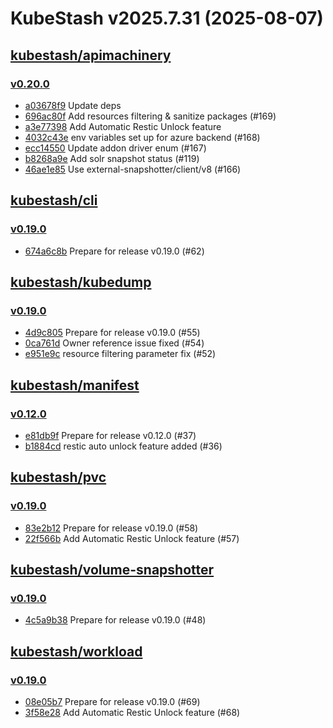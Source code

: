# KubeStash v2025.7.31 (2025-08-07)


## [kubestash/apimachinery](https://github.com/kubestash/apimachinery)

### [v0.20.0](https://github.com/kubestash/apimachinery/releases/tag/v0.20.0)

- [a03678f9](https://github.com/kubestash/apimachinery/commit/a03678f9) Update deps
- [696ac80f](https://github.com/kubestash/apimachinery/commit/696ac80f) Add resources filtering & sanitize packages (#169)
- [a3e77398](https://github.com/kubestash/apimachinery/commit/a3e77398) Add Automatic Restic Unlock feature
- [4032c43e](https://github.com/kubestash/apimachinery/commit/4032c43e) env variables set up for azure backend (#168)
- [ecc14550](https://github.com/kubestash/apimachinery/commit/ecc14550) Update addon driver enum (#167)
- [b8268a9e](https://github.com/kubestash/apimachinery/commit/b8268a9e) Add solr snapshot status (#119)
- [46ae1e85](https://github.com/kubestash/apimachinery/commit/46ae1e85) Use external-snapshotter/client/v8 (#166)



## [kubestash/cli](https://github.com/kubestash/cli)

### [v0.19.0](https://github.com/kubestash/cli/releases/tag/v0.19.0)

- [674a6c8b](https://github.com/kubestash/cli/commit/674a6c8b) Prepare for release v0.19.0 (#62)



## [kubestash/kubedump](https://github.com/kubestash/kubedump)

### [v0.19.0](https://github.com/kubestash/kubedump/releases/tag/v0.19.0)

- [4d9c805](https://github.com/kubestash/kubedump/commit/4d9c805) Prepare for release v0.19.0 (#55)
- [0ca761d](https://github.com/kubestash/kubedump/commit/0ca761d) Owner reference issue fixed  (#54)
- [e951e9c](https://github.com/kubestash/kubedump/commit/e951e9c) resource filtering parameter fix (#52)



## [kubestash/manifest](https://github.com/kubestash/manifest)

### [v0.12.0](https://github.com/kubestash/manifest/releases/tag/v0.12.0)

- [e81db9f](https://github.com/kubestash/manifest/commit/e81db9f) Prepare for release v0.12.0 (#37)
- [b1884cd](https://github.com/kubestash/manifest/commit/b1884cd) restic auto unlock feature added (#36)



## [kubestash/pvc](https://github.com/kubestash/pvc)

### [v0.19.0](https://github.com/kubestash/pvc/releases/tag/v0.19.0)

- [83e2b12](https://github.com/kubestash/pvc/commit/83e2b12) Prepare for release v0.19.0 (#58)
- [22f566b](https://github.com/kubestash/pvc/commit/22f566b) Add Automatic Restic Unlock feature (#57)



## [kubestash/volume-snapshotter](https://github.com/kubestash/volume-snapshotter)

### [v0.19.0](https://github.com/kubestash/volume-snapshotter/releases/tag/v0.19.0)

- [4c5a9b38](https://github.com/kubestash/volume-snapshotter/commit/4c5a9b38) Prepare for release v0.19.0 (#48)



## [kubestash/workload](https://github.com/kubestash/workload)

### [v0.19.0](https://github.com/kubestash/workload/releases/tag/v0.19.0)

- [08e05b7](https://github.com/kubestash/workload/commit/08e05b7) Prepare for release v0.19.0 (#69)
- [3f58e28](https://github.com/kubestash/workload/commit/3f58e28) Add Automatic Restic Unlock feature (#68)



